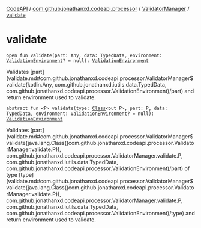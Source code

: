 [CodeAPI](../../index.md) / [com.github.jonathanxd.codeapi.processor](../index.md) / [ValidatorManager](index.md) / [validate](.)

# validate

`open fun validate(part: Any, data: TypedData, environment: `[`ValidationEnvironment`](../-validation-environment/index.md)`? = null): `[`ValidationEnvironment`](../-validation-environment/index.md)

Validates [part](validate.md#com.github.jonathanxd.codeapi.processor.ValidatorManager$validate(kotlin.Any, com.github.jonathanxd.iutils.data.TypedData, com.github.jonathanxd.codeapi.processor.ValidationEnvironment)/part) and return environment used to validate.

`abstract fun <P> validate(type: `[`Class`](http://docs.oracle.com/javase/6/docs/api/java/lang/Class.html)`<out P>, part: P, data: TypedData, environment: `[`ValidationEnvironment`](../-validation-environment/index.md)`? = null): `[`ValidationEnvironment`](../-validation-environment/index.md)

Validates [part](validate.md#com.github.jonathanxd.codeapi.processor.ValidatorManager$validate(java.lang.Class((com.github.jonathanxd.codeapi.processor.ValidatorManager.validate.P)), com.github.jonathanxd.codeapi.processor.ValidatorManager.validate.P, com.github.jonathanxd.iutils.data.TypedData, com.github.jonathanxd.codeapi.processor.ValidationEnvironment)/part) of type [type](validate.md#com.github.jonathanxd.codeapi.processor.ValidatorManager$validate(java.lang.Class((com.github.jonathanxd.codeapi.processor.ValidatorManager.validate.P)), com.github.jonathanxd.codeapi.processor.ValidatorManager.validate.P, com.github.jonathanxd.iutils.data.TypedData, com.github.jonathanxd.codeapi.processor.ValidationEnvironment)/type) and return environment used to validate.

